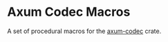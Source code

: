 # Axum Codec Macros

A set of procedural macros for the [axum-codec](https://github.com/matteopolak/axum-codec) crate.
